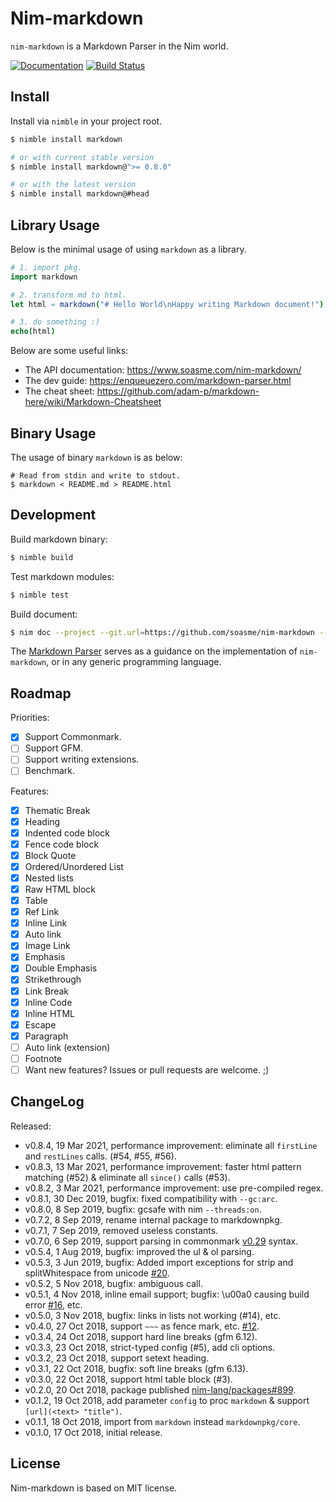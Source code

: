 # Nim-markdown

`nim-markdown` is a Markdown Parser in the Nim world.

[![Documentation](https://img.shields.io/badge/documentation-passed-brightgreen.svg?style=for-the-badge&longCache=true)](https://www.soasme.com/nim-markdown/)
[![Build Status](https://travis-ci.org/soasme/nim-markdown.svg?branch=master)](https://travis-ci.org/soasme/nim-markdown)

## Install

Install via `nimble` in your project root.

```bash
$ nimble install markdown

# or with current stable version
$ nimble install markdown@">= 0.8.0"

# or with the latest version
$ nimble install markdown@#head
```

## Library Usage

Below is the minimal usage of using `markdown` as a library.

```nim
# 1. import pkg.
import markdown

# 2. transform md to html.
let html = markdown("# Hello World\nHappy writing Markdown document!")

# 3. do something :)
echo(html)
```

Below are some useful links:

* The API documentation: <https://www.soasme.com/nim-markdown/>
* The dev guide: <https://enqueuezero.com/markdown-parser.html>
* The cheat sheet: <https://github.com/adam-p/markdown-here/wiki/Markdown-Cheatsheet>

## Binary Usage

The usage of binary `markdown` is as below:

```
# Read from stdin and write to stdout.
$ markdown < README.md > README.html
```

## Development

Build markdown binary:

```bash
$ nimble build
```

Test markdown modules:

```bash
$ nimble test
```

Build document:

```bash
$ nim doc --project --git.url=https://github.com/soasme/nim-markdown --git.commit=v0.7.0 src/markdown.nim
```

The [Markdown Parser](https://enqueuezero.com/markdown-parser.html) serves as a guidance on the implementation of `nim-markdown`, or in any generic programming language.

## Roadmap

Priorities:

* [x] Support Commonmark.
* [ ] Support GFM.
* [ ] Support writing extensions.
* [ ] Benchmark.

Features:

- [x] Thematic Break
- [x] Heading
- [x] Indented code block
- [x] Fence code block
- [x] Block Quote
- [x] Ordered/Unordered List
- [x] Nested lists
- [x] Raw HTML block
- [x] Table
- [x] Ref Link
- [x] Inline Link
- [x] Auto link
- [x] Image Link
- [x] Emphasis
- [x] Double Emphasis
- [x] Strikethrough
- [x] Link Break
- [x] Inline Code
- [x] Inline HTML
- [x] Escape
- [x] Paragraph
- [ ] Auto link (extension)
- [ ] Footnote
- [ ] Want new features? Issues or pull requests are welcome. ;)

## ChangeLog

Released:

* v0.8.4, 19 Mar 2021, performance improvement: eliminate all `firstLine` and `restLines` calls. (#54, #55, #56).
* v0.8.3, 13 Mar 2021, performance improvement: faster html pattern matching (#52) & eliminate all `since()` calls (#53).
* v0.8.2, 3 Mar 2021, performance improvement: use pre-compiled regex.
* v0.8.1, 30 Dec 2019, bugfix: fixed compatibility with `--gc:arc`.
* v0.8.0, 8 Sep 2019, bugfix: gcsafe with nim `--threads:on`.
* v0.7.2, 8 Sep 2019, rename internal package to markdownpkg.
* v0.7.1, 7 Sep 2019, removed useless constants.
* v0.7.0, 6 Sep 2019, support parsing in commonmark [v0.29](https://spec.commonmark.org/0.29/) syntax.
* v0.5.4, 1 Aug 2019, bugfix: improved the ul & ol parsing.
* v0.5.3, 3 Jun 2019, bugfix: Added import exceptions for strip and splitWhitespace from unicode [#20](https://github.com/soasme/nim-markdown/issues/20).
* v0.5.2, 5 Nov 2018, bugfix: ambiguous call.
* v0.5.1, 4 Nov 2018, inline email support; bugfix: \u00a0 causing build error [#16](https://github.com/soasme/nim-markdown/issues/16), etc.
* v0.5.0, 3 Nov 2018, bugfix: links in lists not working (#14), etc.
* v0.4.0, 27 Oct 2018, support `~~~` as fence mark, etc. [#12](https://github.com/soasme/nim-markdown/pull/12).
* v0.3.4, 24 Oct 2018, support hard line breaks (gfm 6.12).
* v0.3.3, 23 Oct 2018, strict-typed config (#5), add cli options.
* v0.3.2, 23 Oct 2018, support setext heading.
* v0.3.1, 22 Oct 2018, bugfix: soft line breaks (gfm 6.13).
* v0.3.0, 22 Oct 2018, support html table block (#3).
* v0.2.0, 20 Oct 2018, package published [nim-lang/packages#899](https://github.com/nim-lang/packages/pull/899).
* v0.1.2, 19 Oct 2018, add parameter `config` to proc `markdown` & support `[url](<text> "title")`.
* v0.1.1, 18 Oct 2018, import from `markdown` instead `markdownpkg/core`.
* v0.1.0, 17 Oct 2018, initial release.

## License

Nim-markdown is based on MIT license.
